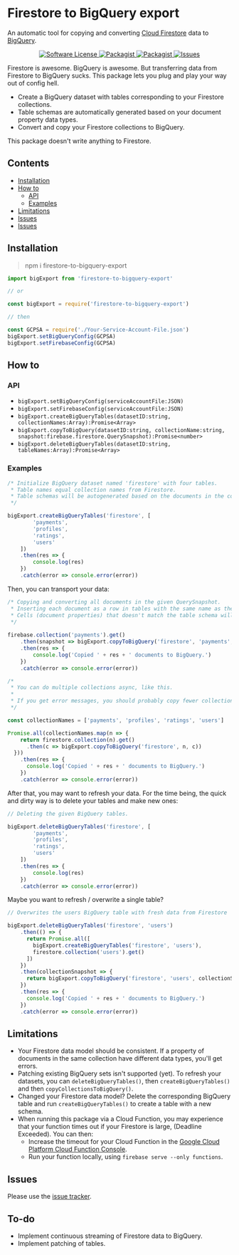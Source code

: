 # Firestore to BigQuery export
An automatic tool for copying and converting [Cloud Firestore](https://firebase.google.com/docs/firestore/) data to [BigQuery](https://cloud.google.com/bigquery/docs/).

<p align="center">
  <a href="LICENSE">
    <img src="https://img.shields.io/badge/license-MIT-brightgreen.svg?" alt="Software License" />
  </a>
  <a href="https://npmjs.org/package/firestore-to-bigquery-export">
    <img src="https://img.shields.io/npm/v/firestore-to-bigquery-export.svg?" alt="Packagist" />
  </a>
  <a href="https://npmjs.org/package/firestore-to-bigquery-export">
    <img src="https://img.shields.io/npm/dm/firestore-to-bigquery-export.svg?" alt="Packagist" />
  </a>
  <a href="https://github.com/Johannes-Berggren/firestore-to-bigquery-export/issues">
    <img src="https://img.shields.io/github/issues/Johannes-Berggren/firestore-to-bigquery-export.svg?" alt="Issues" />
  </a>
</p>

Firestore is awesome. BigQuery is awesome. But transferring data from Firestore to BigQuery sucks.
This package lets you plug and play your way out of config hell.

- Create a BigQuery dataset with tables corresponding to your Firestore collections.
- Table schemas are automatically generated based on your document property data types.
- Convert and copy your Firestore collections to BigQuery.

This package doesn't write anything to Firestore.

## Contents
  * [Installation](#installation)
  * [How to](#how-to)
    + [API](#api)
    + [Examples](#examples)
  * [Limitations](#limitations)
  * [Issues](#issues)
  * [Issues](#to-do)

## Installation
> npm i firestore-to-bigquery-export

```javascript
import bigExport from 'firestore-to-bigquery-export'

// or

const bigExport = require('firestore-to-bigquery-export')

// then

const GCPSA = require('./Your-Service-Account-File.json')
bigExport.setBigQueryConfig(GCPSA)
bigExport.setFirebaseConfig(GCPSA)
```

## How to

### API
* `bigExport.setBigQueryConfig(serviceAccountFile:JSON)`
* `bigExport.setFirebaseConfig(serviceAccountFile:JSON)`
* `bigExport.createBigQueryTables(datasetID:string, collectionNames:Array):Promise<Array>`
* `bigExport.copyToBigQuery(datasetID:string, collectionName:string, snapshot:firebase.firestore.QuerySnapshot):Promise<number>`
* `bigExport.deleteBigQueryTables(datasetID:string, tableNames:Array):Promise<Array>`


### Examples
```javascript
/* Initialize BigQuery dataset named 'firestore' with four tables.
 * Table names equal collection names from Firestore.
 * Table schemas will be autogenerated based on the documents in the collections.
 */

bigExport.createBigQueryTables('firestore', [
        'payments',
        'profiles',
        'ratings',
        'users'
    ])
    .then(res => {
        console.log(res)
    })
    .catch(error => console.error(error))
```

Then, you can transport your data:
```javascript
/* Copying and converting all documents in the given QuerySnapshot.
 * Inserting each document as a row in tables with the same name as the collection, in the dataset named 'firestore'.
 * Cells (document properties) that doesn't match the table schema will be rejected.
 */
 
firebase.collection('payments').get()
    .then(snapshot => bigExport.copyToBigQuery('firestore', 'payments', snapshot))
    .then(res => {
        console.log('Copied ' + res + ' documents to BigQuery.')
    })
    .catch(error => console.error(error))

/*
 * You can do multiple collections async, like this.
 *
 * If you get error messages, you should probably copy fewer collections at a time.
 */

const collectionNames = ['payments', 'profiles', 'ratings', 'users']

Promise.all(collectionNames.map(n => {
    return firestore.collection(n).get()
      .then(c => bigExport.copyToBigQuery('firestore', n, c))
  }))
    .then(res => {
      console.log('Copied ' + res + ' documents to BigQuery.')
    })
    .catch(error => console.error(error))
```

After that, you may want to refresh your data. For the time being, the quick and dirty way is to delete your tables and make new ones:
```javascript
// Deleting the given BigQuery tables.

bigExport.deleteBigQueryTables('firestore', [
        'payments',
        'profiles',
        'ratings',
        'users'
    ])
    .then(res => {
        console.log(res)
    })
    .catch(error => console.error(error))
```

Maybe you want to refresh / overwrite a single table?
```javascript
// Overwrites the users BigQuery table with fresh data from Firestore

bigExport.deleteBigQueryTables('firestore', 'users')
    .then(() => {
      return Promise.all([
        bigExport.createBigQueryTables('firestore', 'users'),
        firestore.collection('users').get()
      ])
    })
    .then(collectionSnapshot => {
      return bigExport.copyToBigQuery('firestore', 'users', collectionSnapshot)
    })
    .then(res => {
      console.log('Copied ' + res + ' documents to BigQuery.')
    })
    .catch(error => console.error(error))
```

## Limitations
* Your Firestore data model should be consistent. If a property of documents in the same collection have different data types, you'll get errors.
* Patching existing BigQuery sets isn't supported (yet). To refresh your datasets, you can `deleteBigQueryTables()`, then `createBigQueryTables()` and then `copyCollectionsToBigQuery()`.
* Changed your Firestore data model? Delete the corresponding BigQuery table and run `createBigQueryTables()` to create a table with a new schema.
* When running this package via a Cloud Function, you may experience that your function times out if your Firestore is large, (Deadline Exceeded). You can then:
    * Increase the timeout for your Cloud Function in the [Google Cloud Platform Cloud Function Console](https://console.cloud.google.com/functions).
    * Run your function locally, using `firebase serve --only functions`. 

## Issues
Please use the [issue tracker](https://github.com/Johannes-Berggren/firestore-to-bigquery-export/issues).

## To-do
* Implement continuous streaming of Firestore data to BigQuery.
* Implement patching of tables.
